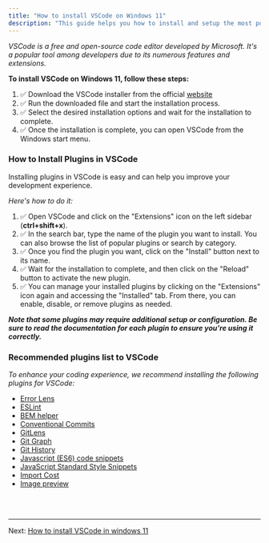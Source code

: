 ```yaml
---
title: "How to install VSCode on Windows 11"
description: "This guide helps you how to install and setup the most popular code editor in Windows 11"
---
```


*VSCode is a free and open-source code editor developed by Microsoft. It's a popular tool among developers due to its numerous features and extensions.*

**To install VSCode on Windows 11, follow these steps:**

1. ✅ Download the VSCode installer from the official <a href="https://code.visualstudio.com" target="_blank">website</a>
2. ✅ Run the downloaded file and start the installation process.
3. ✅ Select the desired installation options and wait for the installation to complete.
4. ✅ Once the installation is complete, you can open VSCode from the Windows start menu.

### How to Install Plugins in VSCode

Installing plugins in VSCode is easy and can help you improve your development experience.

*Here's how to do it:*

1. ✅ Open VSCode and click on the "Extensions" icon on the left sidebar (**ctrl+shift+x**).
2. ✅ In the search bar, type the name of the plugin you want to install. You can also browse the list of popular plugins or search by category.
3. ✅ Once you find the plugin you want, click on the "Install" button next to its name.
4. ✅ Wait for the installation to complete, and then click on the "Reload" button to activate the new plugin.
5. ✅ You can manage your installed plugins by clicking on the "Extensions" icon again and accessing the "Installed" tab. From there, you can enable, disable, or remove plugins as needed.

**_Note that some plugins may require additional setup or configuration. Be sure to read the documentation for each plugin to ensure you're using it correctly._**

### Recommended plugins list to VSCode

*To enhance your coding experience, we recommend installing the following plugins for VSCode:*

- <a target="_blank" href="https://marketplace.visualstudio.com/items?itemName=usernamehw.errorlens">Error Lens</a>
- <a target="_blank" href="https://marketplace.visualstudio.com/items?itemName=dbaeumer.vscode-eslint">ESLint</a>
- <a target="_blank" href="https://marketplace.visualstudio.com/items?itemName=Box-Of-Hats.bemhelper">BEM helper</a>
- <a target="_blank" href="https://marketplace.visualstudio.com/items?itemName=vivaxy.vscode-conventional-commits">Conventional Commits</a>
- <a target="_blank" href="https://marketplace.visualstudio.com/items?itemName=eamodio.gitlens">GitLens</a>
- <a target="_blank" href="https://marketplace.visualstudio.com/items?itemName=mhutchie.git-graph">Git Graph</a>
- <a target="_blank" href="https://marketplace.visualstudio.com/items?itemName=donjayamanne.githistory">Git History</a>
- <a target="_blank" href="https://marketplace.visualstudio.com/items?itemName=xabikos.JavaScriptSnippets">Javascript (ES6) code snippets</a>
- <a target="_blank" href="https://marketplace.visualstudio.com/items?itemName=capaj.vscode-standardjs-snippets">JavaScript Standard Style Snippets</a>
- <a target="_blank" href="https://marketplace.visualstudio.com/items?itemName=wix.vscode-import-cost">Import Cost</a>
- <a target="_blank" href="https://marketplace.visualstudio.com/items?itemName=kisstkondoros.vscode-gutter-preview">Image preview</a>

<br /><br />
***
Next: [How to install VSCode in windows 11](/en/install-git-windows-11)